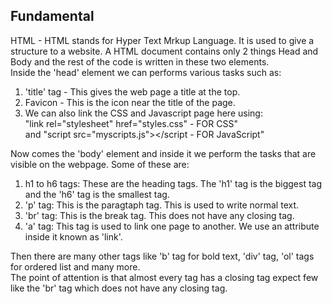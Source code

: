 ## Fundamental
HTML - HTML stands for Hyper Text Mrkup Language. It is used to give a structure to a website. A HTML document contains only 2 things Head and Body and the rest of the code is written in these two elements.  
Inside the 'head' element we can performs various tasks such as:  
1. 'title' tag - This gives the web page a title at the top.
2. Favicon - This is the icon near the title of the page.
3. We can also link the CSS and Javascript page here using:  
   "link rel="stylesheet" href="styles.css" - FOR CSS"  
   and "script src="myscripts.js"></script - FOR JavaScript"   

Now comes the 'body' element and inside it we perform the tasks that are visible on the webpage. Some of these are:  
1. h1 to h6 tags: These are the heading tags. The 'h1' tag is the biggest tag and the 'h6' tag is the smallest tag. 
2. 'p' tag: This is the paragtaph tag. This is used to write normal text.
3. 'br' tag: This is the break tag. This does not have any closing tag.
4. 'a' tag: This tag is used to link one page to another. We use an attribute inside it known as 'link'.

Then there are many other tags like 'b' tag for bold text, 'div' tag, 'ol' tags for ordered list and many more.  
The point of attention is that almost every tag has a closing tag expect few like the 'br' tag which does not have any closing tag.